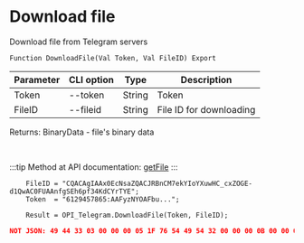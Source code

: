 ﻿---
sidebar_position: 5
---

# Download file
 Download file from Telegram servers



`Function DownloadFile(Val Token, Val FileID) Export`

  | Parameter | CLI option | Type | Description |
  |-|-|-|-|
  | Token | --token | String | Token |
  | FileID | --fileid | String | File ID for downloading |

  
  Returns:  BinaryData - file's binary data

<br/>

:::tip
Method at API documentation: [getFile](https://core.telegram.org/bots/api#getfile)
:::
<br/>


```bsl title="Code example"
    FileID = "CQACAgIAAx0EcNsaZQACJRBnCM7ekYIoYXuwHC_cxZOGE-d1QwAC0FUAAnfgSEh6pf34KdCYrTYE";
    Token  = "6129457865:AAFyzNYOAFbu...";

    Result = OPI_Telegram.DownloadFile(Token, FileID);
```
 



```json title="Result"
NOT JSON: 49 44 33 03 00 00 00 05 1F 76 54 49 54 32 00 00 00 0B 00 00 01 FF FE 44 00 6F 00 67 00 73 00 54 50 45 31 00 00 00 15 00 00 01 FF FE 4D 00 6F 00 74 00 6F 00 72 00 68 00 65 00 61 00 64 00 54 59…
```
